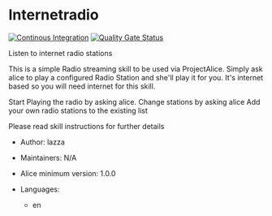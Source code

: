 # Internetradio

[![Continous Integration](https://gitlab.com/project-alice-assistant/skills/skill_Internetradio/badges/master/pipeline.svg)](https://gitlab.com/project-alice-assistant/skills/skill_Internetradio/pipelines/latest) [![Quality Gate Status](https://sonarcloud.io/api/project_badges/measure?project=project-alice-assistant_skill_Internetradio&metric=alert_status)](https://sonarcloud.io/dashboard?id=project-alice-assistant_skill_Internetradio)

Listen to internet radio stations

This is a simple Radio streaming skill to be used via ProjectAlice. Simply ask alice to play a 
configured Radio Station and she'll play it for you. It's internet based so you will need 
internet for this skill.

Start Playing the radio by asking alice.
Change stations by asking alice
Add your own radio stations to the existing list

Please read skill instructions for further details

- Author: lazza
- Maintainers: N/A
- Alice minimum version: 1.0.0
- Languages:

  - en
